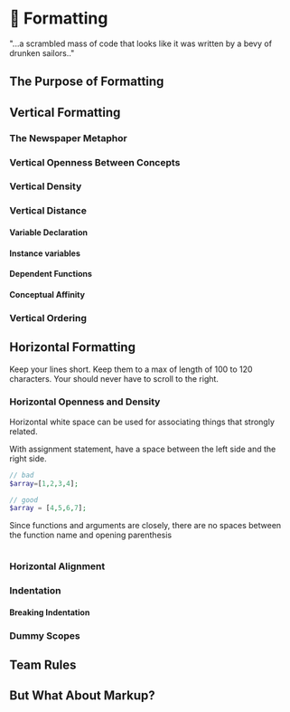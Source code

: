 # 🧹 Formatting

"...a scrambled mass of code that looks like it was written by a bevy of drunken sailors.."

## The Purpose of Formatting

## Vertical Formatting

### The Newspaper Metaphor

### Vertical Openness Between Concepts

### Vertical Density

### Vertical Distance

#### Variable Declaration

#### Instance variables

#### Dependent Functions

#### Conceptual Affinity

### Vertical Ordering

## Horizontal Formatting

Keep your lines short. Keep them to a max of length of 100 to 120 characters. Your should never have to scroll to the right.

### Horizontal Openness and Density

Horizontal white space can be used for associating things that strongly related.

With assignment statement, have a space between the left side and the right side.

```php
// bad
$array=[1,2,3,4];

// good
$array = [4,5,6,7];
```

Since functions and arguments are closely, there are no spaces between the function name and opening parenthesis

```php
```

### Horizontal Alignment

### Indentation

#### Breaking Indentation

### Dummy Scopes

## Team Rules

## But What About Markup?

